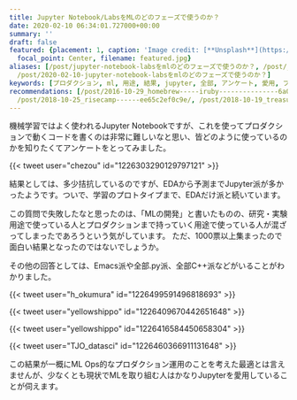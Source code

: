 ```yaml
---
title: Jupyter Notebook/LabsをMLのどのフェーズで使うのか？
date: 2020-02-10 06:34:01.727000+00:00
summary: ''
draft: false
featured: {placement: 1, caption: 'Image credit: [**Unsplash**](https://unsplash.com/photos/5fNmWej4tAA)',
  focal_point: Center, filename: featured.jpg}
aliases: [/post/jupyter-notebook-labsをmlのどのフェーズで使うのか？, /post/jupyter-notebook-labsをmlのとのフェースて使うのか？,
  /post/2020-02-10-jupyter-notebook-labsをmlのどのフェーズで使うのか？]
keywords: [プロダクション, ml, 用途, 結果, jupyter, 全部, アンケート, 愛用, プロトタイプ, ops]
recommendations: [/post/2016-10-29_homebrew-----iruby---------------6a02e5194ff2/,
  /post/2018-10-25_risecamp------ee65c2ef0c9e/, /post/2018-10-19_treasure-data-------plazma-tech-talk-------3c901d92e973/]
---
```



機械学習ではよく使われるJupyter Notebookですが、これを使ってプロダクションで動くコードを書くのは非常に難しいなと思い、皆どのように使っているのかを知りたくてアンケートをとってみました。

{{< tweet user="chezou" id="1226303290129797121" >}}

結果としては、多少拮抗しているのですが、EDAから予測までJupyter派が多かったようです。ついで、学習のプロトタイプまで、EDAだけ派と続いています。

この質問で失敗したなと思ったのは、「MLの開発」と書いたものの、研究・実験用途で使っている人とプロダクションまで持っていく用途で使っている人が混ざってしまったであろうという気がしています。
ただ、1000票以上集まったので面白い結果となったのではないでしょうか。

その他の回答としては、Emacs派や全部.py派、全部C++派などがいることがわかりました。

{{< tweet user="h_okumura" id="1226499591496818693" >}}

{{< tweet user="yellowshippo" id="1226409670442651648" >}}

{{< tweet user="yellowshippo" id="1226416584450658304" >}}

{{< tweet user="TJO_datasci" id="1226460366911131648" >}}

この結果が一概にML Ops的なプロダクション運用のことを考えた最適とは言えませんが、少なくとも現状でMLを取り組む人はかなりJupyterを愛用していることが伺えます。
